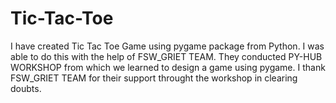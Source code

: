 # Tic-Tac-Toe
I have created Tic Tac Toe Game using pygame package from Python. I was able to do this with the help of FSW_GRIET TEAM. They conducted PY-HUB WORKSHOP from which we learned to design a game using pygame. I thank FSW_GRIET TEAM for their support  throught the workshop in clearing doubts.
